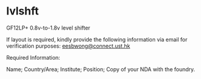 # lvlshft
GF12LP+ 0.8v-to-1.8v level shifter

If layout is required, kindly provide the following information via email for verification purposes: eesbwong@connect.ust.hk

Required Information:

Name; Country/Area; Institute; Position; Copy of your NDA with the foundry.
